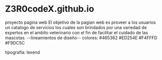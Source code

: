 # Z3R0codeX.github.io

proyecto pagina web
El objetivo de la pagian web es proveer a los usuarios un catalogo de servicios los cuales
son brindados por una variedad de expertos en el ambito veterinario con el fin de facilitar
el cuidado de las mascotas.
--lineamientos de diseño--
colores:
#465362
#ED254E
#F4FFFD
#F9DC5C

tipografia:
lexend
